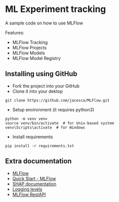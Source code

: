 # ML Experiment tracking
A sample code on how to use MLFlow

Features:
- MLFlow Tracking
- MLFlow Projects
- MLFlow Models
- MLFlow Model Registry

## Installing using GitHub
- Fork the project into your GitHub
- Clone it into your dektop
```
git clone https://github.com/jacesca/MLFlow.git
```
- Setup environment (it requires python3)
```
python -m venv venv
source venv/bin/activate  # for Unix-based system
venv\Scripts\activate  # for Windows
```
- Install requirements
```
pip install -r requirements.txt
```

## Extra documentation
- [MLFlow](https://mlflow.org/)
- [Quick Start - MLFlow](https://mlflow.org/docs/latest/getting-started/intro-quickstart/index.html)
- [SHAP documentation](shap.readthedocs.io)
- [Logging levels](https://docs.python.org/3/library/logging.html#levels)
- [MLFlow RestAPI](https://mlflow.org/docs/latest/rest-api.html#create-experiment)

